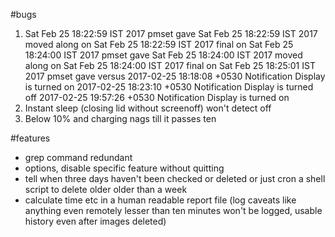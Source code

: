 #bugs
1. Sat Feb 25 18:22:59 IST 2017 pmset gave
Sat Feb 25 18:22:59 IST 2017 moved along on
Sat Feb 25 18:22:59 IST 2017 final on
Sat Feb 25 18:24:00 IST 2017 pmset gave
Sat Feb 25 18:24:00 IST 2017 moved along on
Sat Feb 25 18:24:00 IST 2017 final on
Sat Feb 25 18:25:01 IST 2017 pmset gave
versus
2017-02-25 18:18:08 +0530 Notification            Display is turned on
2017-02-25 18:23:10 +0530 Notification            Display is turned off
2017-02-25 19:57:26 +0530 Notification            Display is turned on
2. Instant sleep (closing lid without screenoff) won't detect off
3. Below 10% and charging nags till it passes ten

#features
- grep command redundant
- options, disable specific feature without quitting
- tell when three days haven't been checked or deleted or just cron a shell script to delete older 
	older than a week
- calculate time etc in a human readable report file (log caveats like anything even remotely lesser than ten minutes 
	won't be logged, usable history even after images deleted)
